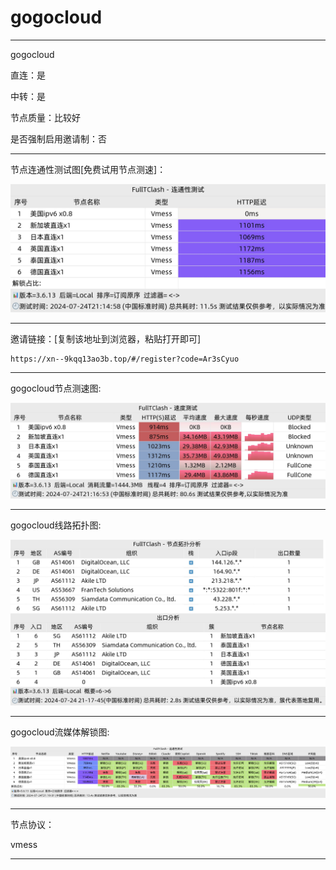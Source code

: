 # gogocloud

-------------------------

gogocloud

直连：是

中转：是

节点质量：比较好

是否强制启用邀请制：否

-------------------------

节点连通性测试图[免费试用节点测速]：

![image](/img/33.png)

-------------------------

邀请链接：[复制该地址到浏览器，粘贴打开即可]

    https://xn--9kqq13ao3b.top/#/register?code=Ar3sCyuo

-------------------------

gogocloud节点测速图:

![image](/img/34.png)

-------------------------

gogocloud线路拓扑图:

![image](/img/35.png)

-------------------------

gogocloud流媒体解锁图:

![image](/img/36.png)

-------------------------

节点协议：

vmess

-------------------------

